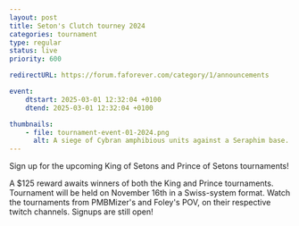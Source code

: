 ```yaml
---
layout: post
title: Seton's Clutch tourney 2024
categories: tournament
type: regular
status: live
priority: 600

redirectURL: https://forum.faforever.com/category/1/announcements

event:
    dtstart: 2025-03-01 12:32:04 +0100
    dtend: 2025-03-01 12:32:04 +0100

thumbnails: 
    - file: tournament-event-01-2024.png
      alt: A siege of Cybran amphibious units against a Seraphim base.
---
```


Sign up for the upcoming King of Setons and Prince of Setons tournaments!

<!-- excerpt-end -->

A $125 reward awaits winners of both the King and Prince tournaments. Tournament will be held on November 16th in a Swiss-system format. Watch the tournaments from PMBMizer's and Foley's POV, on their respective twitch channels. Signups are still open!
